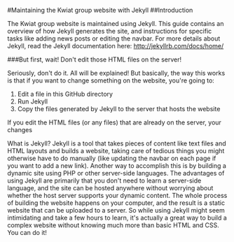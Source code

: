#Maintaining the Kwiat group website with Jekyll
##Introduction

The Kwiat group website is maintained using Jekyll. This guide contains an overview of how Jekyll generates the site, and instructions for specific tasks like adding news posts or editing the navbar. For more details about Jekyll, read the Jekyll documentation here: http://jekyllrb.com/docs/home/

###But first, wait! Don't edit those HTML files on the server!

Seriously, don't do it. All will be explained! But basically, the way this works is that if you want to change something on the website, you're going to:

1. Edit a file in this GitHub directory
2. Run Jekyll
3. Copy the files generated by Jekyll to the server that hosts the website

If you edit the HTML files (or any files) that are already on the server, your changes 


What is Jekyll? Jekyll is a tool that takes pieces of content like text files and HTML layouts and builds a website, taking care of tedious things you might otherwise have to do manually (like updating the navbar on each page if you want to add a new link). Another way to accomplish this is by building a dynamic site using PHP or other server-side languages. The advantages of using Jekyll are primarily that you don't need to learn a server-side language, and the site can be hosted anywhere without worrying about whether the host server supports your dynamic content. The whole process of building the website happens on your computer, and the result is a static website that can be uploaded to a server. So while using Jekyll might seem intimidating and take a few hours to learn, it's actually a great way to build a complex website without knowing much more than basic HTML and CSS. You can do it!